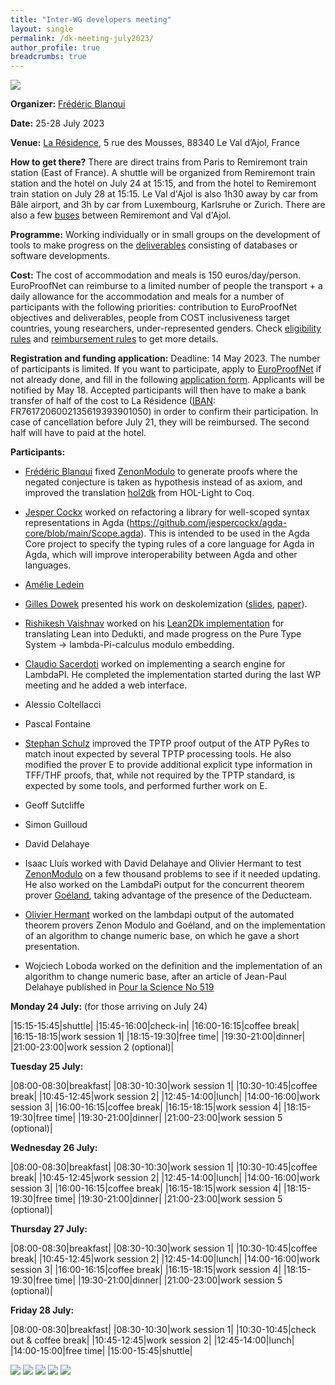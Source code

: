 ```yaml
---
title: "Inter-WG developers meeting"
layout: single
permalink: /dk-meeting-july2023/
author_profile: true
breadcrumbs: true
---
```


<img src="/_pages/WG1/Jul2023/20230726_150641_resized.jpg"/>

**Organizer:** [Frédéric Blanqui](https://blanqui.gitlabpages.inria.fr/)

**Date:** 25-28 July 2023

**Venue:** [La Résidence](https://la-residence.com/), 5 rue des Mousses, 88340 Le Val d’Ajol, France

**How to get there?** There are direct trains from Paris to Remiremont train station (East of France). A shuttle will be organized from Remiremont train station and the hotel on July 24 at 15:15, and from the hotel to Remiremont train station on July 28 at 15:15. Le Val d'Ajol is also 1h30 away by car from Bâle airport, and 3h by car from Luxembourg, Karlsruhe or Zurich. There are also a few [buses](https://www.fluo.eu/ftp/document/ligne6.pdf) between Remiremont and Val d'Ajol.

**Programme:** Working individually or in small groups on the development of tools to make progress on the [deliverables](../deliverables) consisting of databases or software developments.

**Cost:** The cost of accommodation and meals is 150 euros/day/person. EuroProofNet can reimburse to a limited number of people the transport + a daily allowance for the accommodation and meals for a number of participants with the following priorities: contribution to EuroProofNet objectives and deliverables, people from COST inclusiveness target countries, young researchers, under-represented genders. Check [eligibility rules](https://europroofnet.github.io/eligibility/) and [reimbursement rules](https://europroofnet.github.io/reimbursement-rules/) to get more details.

**Registration and funding application:** Deadline: 14 May 2023. The number of participants is limited. If you want to participate, apply to [EuroProofNet](https://e-services.cost.eu/action/CA20111/working-groups/apply) if not already done, and fill in the following [application form](https://forms.gle/xXNP9jneVwhTTFNW6). Applicants will be notified by May 18. Accepted participants will then have to make a bank transfer of half of the cost to La Résidence ([IBAN](./IBAN-Résidence.png): FR7617206002135619393901050) in order to confirm their participation. In case of cancellation before July 21, they will be reimbursed. The second half will have to paid at the hotel.

**Participants:**

* [Frédéric Blanqui](https://blanqui.gitlabpages.inria.fr/) fixed [ZenonModulo](https://github.com/Deducteam/zenon_modulo) to generate proofs where the negated conjecture is taken as hypothesis instead of as axiom, and improved the translation [hol2dk](https://github.com/Deducteam/hol2dk) from HOL-Light to Coq.

* [Jesper Cockx](https://jesper.sikanda.be/) worked on refactoring a library for well-scoped syntax representations in Agda (https://github.com/jespercockx/agda-core/blob/main/Scope.agda). This is intended to be used in the Agda Core project to specify the typing rules of a core language for Agda in Agda, which will improve interoperability between Agda and other languages.

* [Amélie Ledein](https://lmf.cnrs.fr/Perso/AmelieLedein)

* [Gilles Dowek](http://www.lsv.fr/~dowek/) presented his work on deskolemization ([slides](http://www.lsv.fr/~dowek/Slides/skolem.pdf), [paper]({https://arxiv.org/abs/2305.10016)).

* [Rishikesh Vaishnav](https://github.com/rish987/) worked on his [Lean2Dk implementation](https://github.com/rish987/lean2dk) for translating Lean into Dedukti, and made progress on the Pure Type System -> lambda-Pi-calculus modulo embedding.

* [Claudio Sacerdoti](https://www.unibo.it/sitoweb/claudio.sacerdoticoen) worked on implementing a search engine for LambdaPI. He completed the implementation started during the last WP meeting and he added a web interface.

* Alessio Coltellacci

* Pascal Fontaine

* [Stephan Schulz](https://wwwlehre.dhbw-stuttgart.de/~sschulz/)
  improved the TPTP proof output of the ATP PyRes to match inout
  expected by several TPTP processing tools. He also modified the
  prover E to provide additional explicit type information in TFF/THF
  proofs, that, while not required by the TPTP standard, is expected
  by some tools, and performed further work on E.

* Geoff Sutcliffe

* Simon Guilloud

* David Delahaye

* Isaac Lluís worked with David Delahaye and Olivier Hermant to test [ZenonModulo](https://github.com/Deducteam/zenon_modulo) on a few thousand problems to see if it needed updating. He also worked on the LambdaPi output for the concurrent theorem prover [Goéland](https://github.com/GoelandProver/Goeland), taking advantage of the presence of the Deducteam.

* [Olivier Hermant](https://www.cri.minesparis.psl.eu/people/hermant/) worked on the lambdapi output of the automated theorem provers Zenon Modulo and Goéland, and on the implementation of an algorithm to change numeric base, on which he gave a short presentation.
  
* Wojciech Loboda worked on the definition and the implementation of an algorithm to change numeric base, after an article of Jean-Paul Delahaye published in [Pour la Science No 519](https://www.pourlascience.fr/sr/logique-calcul/changer-de-numeration-avec-le-systeme-esperluette-20629.php)

**Monday 24 July:** (for those arriving on July 24)

|15:15-15:45|shuttle|
|15:45-16:00|check-in|
|16:00-16:15|coffee break|
|16:15-18:15|work session 1|
|18:15-19:30|free time|
|19:30-21:00|dinner|
|21:00-23:00|work session 2 (optional)|

**Tuesday 25 July:**

|08:00-08:30|breakfast|
|08:30-10:30|work session 1|
|10:30-10:45|coffee break|
|10:45-12:45|work session 2|
|12:45-14:00|lunch|
|14:00-16:00|work session 3|
|16:00-16:15|coffee break|
|16:15-18:15|work session 4|
|18:15-19:30|free time|
|19:30-21:00|dinner|
|21:00-23:00|work session 5 (optional)|

**Wednesday 26 July:**

|08:00-08:30|breakfast|
|08:30-10:30|work session 1|
|10:30-10:45|coffee break|
|10:45-12:45|work session 2|
|12:45-14:00|lunch|
|14:00-16:00|work session 3|
|16:00-16:15|coffee break|
|16:15-18:15|work session 4|
|18:15-19:30|free time|
|19:30-21:00|dinner|
|21:00-23:00|work session 5 (optional)|

**Thursday 27 July:**

|08:00-08:30|breakfast|
|08:30-10:30|work session 1|
|10:30-10:45|coffee break|
|10:45-12:45|work session 2|
|12:45-14:00|lunch|
|14:00-16:00|work session 3|
|16:00-16:15|coffee break|
|16:15-18:15|work session 4|
|18:15-19:30|free time|
|19:30-21:00|dinner|
|21:00-23:00|work session 5 (optional)|

**Friday 28 July:**

|08:00-08:30|breakfast|
|08:30-10:30|work session 1|
|10:30-10:45|check out & coffee break|
|10:45-12:45|work session 2|
|12:45-14:00|lunch|
|14:00-15:00|free time|
|15:00-15:45|shuttle|

<img src="/_pages/WG1/Jul2023/20230727_113125_resized.jpg"/>
<img src="/_pages/WG1/Jul2023/20230727_093108_resized.jpg"/>
<img src="/_pages/WG1/Jul2023/20230727_093043_resized.jpg"/>
<img src="/_pages/WG1/Jul2023/20230727_093153_resized.jpg"/>
<img src="/_pages/WG1/Jul2023/20230727_093100_resized.jpg"/>
